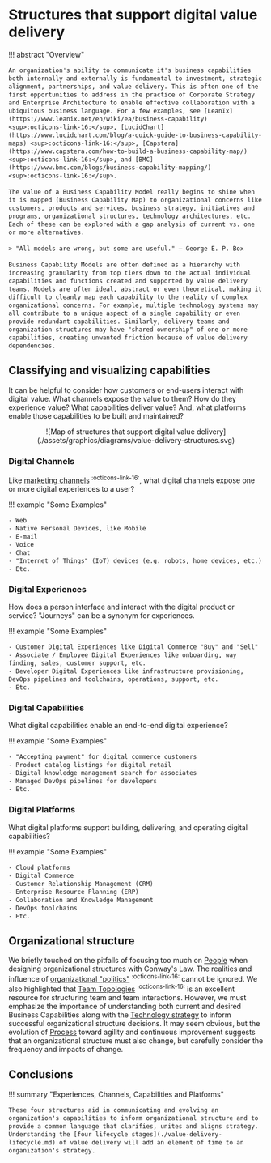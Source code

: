 # Structures that support digital value delivery

!!! abstract "Overview"

    An organization's ability to communicate it's business capabilities both internally and externally is fundamental to investment, strategic alignment, partnerships, and value delivery. This is often one of the first opportunities to address in the practice of Corporate Strategy and Enterprise Architecture to enable effective collaboration with a ubiquitous business language. For a few examples, see [LeanIx](https://www.leanix.net/en/wiki/ea/business-capability) <sup>:octicons-link-16:</sup>, [LucidChart](https://www.lucidchart.com/blog/a-quick-guide-to-business-capability-maps) <sup>:octicons-link-16:</sup>, [Capstera](https://www.capstera.com/how-to-build-a-business-capability-map/) <sup>:octicons-link-16:</sup>, and [BMC](https://www.bmc.com/blogs/business-capability-mapping/) <sup>:octicons-link-16:</sup>.

    The value of a Business Capability Model really begins to shine when it is mapped (Business Capability Map) to organizational concerns like customers, products and services, business strategy, initiatives and programs, organizational structures, technology architectures, etc. Each of these can be explored with a gap analysis of current vs. one or more alternatives.

    > "All models are wrong, but some are useful." — George E. P. Box

    Business Capability Models are often defined as a hierarchy with increasing granularity from top tiers down to the actual individual capabilities and functions created and supported by value delivery teams. Models are often ideal, abstract or even theoretical, making it difficult to cleanly map each capability to the reality of complex organizational concerns. For example, multiple technology systems may all contribute to a unique aspect of a single capability or even provide redundant capabilities. Similarly, delivery teams and organization structures may have "shared ownership" of one or more capabilities, creating unwanted friction because of value delivery dependencies.

## Classifying and visualizing capabilities

It can be helpful to consider how customers or end-users interact with digital value. What channels expose the value to them? How do they experience value? What capabilities deliver value? And, what platforms enable those capabilities to be built and maintained?

<div style="text-align: center" markdown="1">
![Map of structures that support digital value delivery](./assets/graphics/diagrams/value-delivery-structures.svg)
</div>

### Digital Channels

Like [marketing channels](https://en.wikipedia.org/wiki/Marketing_channel) <sup>:octicons-link-16:</sup>, what digital channels expose one or more digital experiences to a user?

!!! example "Some Examples"

    - Web
    - Native Personal Devices, like Mobile
    - E-mail
    - Voice
    - Chat
    - "Internet of Things" (IoT) devices (e.g. robots, home devices, etc.)
    - Etc.

### Digital Experiences

How does a person interface and interact with the digital product or service? "Journeys" can be a synonym for experiences.

!!! example "Some Examples"

    - Customer Digital Experiences like Digital Commerce "Buy" and "Sell"
    - Associate / Employee Digital Experiences like onboarding, way finding, sales, customer support, etc.
    - Developer Digital Experiences like infrastructure provisioning, DevOps pipelines and toolchains, operations, support, etc.
    - Etc.

### Digital Capabilities

What digital capabilities enable an end-to-end digital experience?

!!! example "Some Examples"

    - "Accepting payment" for digital commerce customers
    - Product catalog listings for digital retail
    - Digital knowledge management search for associates
    - Managed DevOps pipelines for developers
    - Etc.

### Digital Platforms

What digital platforms support building, delivering, and operating digital capabilities?

!!! example "Some Examples"

    - Cloud platforms
    - Digital Commerce
    - Customer Relationship Management (CRM)
    - Enterprise Resource Planning (ERP)
    - Collaboration and Knowledge Management
    - DevOps toolchains
    - Etc.

## Organizational structure

We briefly touched on the pitfalls of focusing too much on [People](./value-delivery-resources.md#people) when designing organizational structures with Conway's Law. The realities and influence of [organizational "politics"](https://hbr.org/2017/04/the-4-types-of-organizational-politics) <sup>:octicons-link-16:</sup> cannot be ignored. We also highlighted that [Team Topologies](https://teamtopologies.com/) <sup>:octicons-link-16:</sup> is an excellent resource for structuring team and team interactions. However, we must emphasize the importance of understanding both current and desired Business Capabilities along with the [Technology strategy](./value-delivery-resources.md#technology) to inform successful organizational structure decisions. It may seem obvious, but the evolution of [Process](./value-delivery-resources.md#process) toward agility and continuous improvement suggests that an organizational structure must also change, but carefully consider the frequency and impacts of change.

## Conclusions

!!! summary "Experiences, Channels, Capabilities and Platforms"

    These four structures aid in communicating and evolving an organization's capabilities to inform organizational structure and to provide a common language that clarifies, unites and aligns strategy. Understanding the [four lifecycle stages](./value-delivery-lifecycle.md) of value delivery will add an element of time to an organization's strategy.
